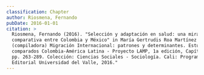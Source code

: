 ```yaml
---
classification: Chapter
author: Riosmena, Fernando
pubDate: 2016-01-01
citation: >
  Riosmena, Fernando (2016). "Selección y adaptación en salud: una mirada
  comparativa entre Colombia y México" in María Gertrudis Roa Martínez
  (compiladora) Migración Internacional: patrones y determinantes. Estudios
  comparados Colombia-América Latina - Proyecto LAMP, 1a edición, Capítulo 10,
  pp. 263-289. Colección: Ciencias Sociales - Sociología. Cali: Programa
  Editorial Universidad del Valle, 2016."
---
```

